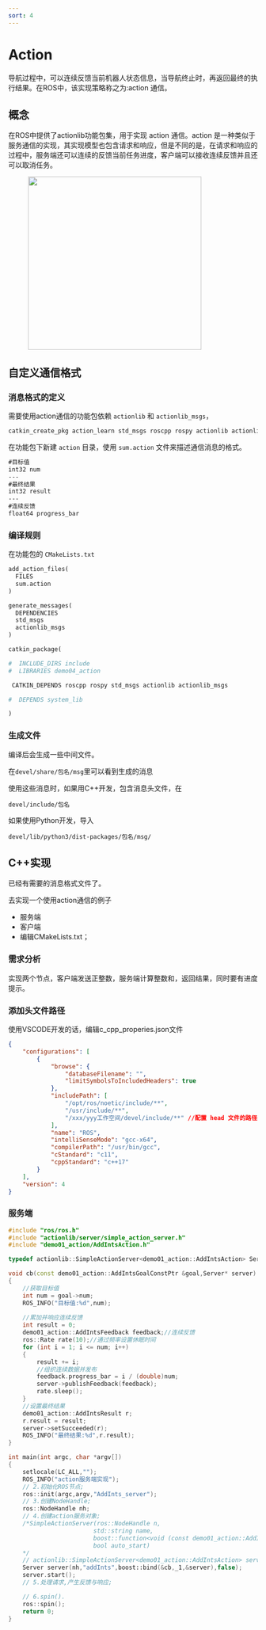 ```yaml
---
sort: 4
---
```

# Action


导航过程中，可以连续反馈当前机器人状态信息，当导航终止时，再返回最终的执行结果。在ROS中，该实现策略称之为:action 通信。

## 概念

在ROS中提供了actionlib功能包集，用于实现 action 通信。action 是一种类似于服务通信的实现，其实现模型也包含请求和响应，但是不同的是，在请求和响应的过程中，服务端还可以连续的反馈当前任务进度，客户端可以接收连续反馈并且还可以取消任务。

<figure>
    <img src="http://www.autolabor.com.cn/book/ROSTutorials/assets/action2.png" width=350 >
</figure>


## 自定义通信格式

### 消息格式的定义

需要使用action通信的功能包依赖  `actionlib` 和 `actionlib_msgs`，

```bash
catkin_create_pkg action_learn std_msgs roscpp rospy actionlib actionlib_msgs
```

在功能包下新建 `action` 目录，使用 `sum.action` 文件来描述通信消息的格式。


```txt
#目标值
int32 num
---
#最终结果
int32 result
---
#连续反馈
float64 progress_bar
```

### 编译规则

在功能包的 `CMakeLists.txt`

```makefile
add_action_files(
  FILES
  sum.action
)
```

```makefile
generate_messages(
  DEPENDENCIES
  std_msgs
  actionlib_msgs
)
```

```makefile
catkin_package(

#  INCLUDE_DIRS include
#  LIBRARIES demo04_action

 CATKIN_DEPENDS roscpp rospy std_msgs actionlib actionlib_msgs

#  DEPENDS system_lib

)
```


### 生成文件

编译后会生成一些中间文件。

在`devel/share/包名/msg`里可以看到生成的消息

使用这些消息时，如果用C++开发，包含消息头文件，在

`devel/include/包名`

如果使用Python开发，导入

`devel/lib/python3/dist-packages/包名/msg/`


## C++实现

已经有需要的消息格式文件了。

去实现一个使用action通信的例子

- 服务端
- 客户端
- 编辑CMakeLists.txt；


### 需求分析

实现两个节点，客户端发送正整数，服务端计算整数和，返回结果，同时要有进度提示。

### 添加头文件路径

使用VSCODE开发的话，编辑c_cpp_properies.json文件

```json
{
    "configurations": [
        {
            "browse": {
                "databaseFilename": "",
                "limitSymbolsToIncludedHeaders": true
            },
            "includePath": [
                "/opt/ros/noetic/include/**",
                "/usr/include/**",
                "/xxx/yyy工作空间/devel/include/**" //配置 head 文件的路径 
            ],
            "name": "ROS",
            "intelliSenseMode": "gcc-x64",
            "compilerPath": "/usr/bin/gcc",
            "cStandard": "c11",
            "cppStandard": "c++17"
        }
    ],
    "version": 4
}
```



### 服务端


```c++
#include "ros/ros.h"
#include "actionlib/server/simple_action_server.h"
#include "demo01_action/AddIntsAction.h"

typedef actionlib::SimpleActionServer<demo01_action::AddIntsAction> Server;

void cb(const demo01_action::AddIntsGoalConstPtr &goal,Server* server)
{
    //获取目标值
    int num = goal->num;
    ROS_INFO("目标值:%d",num);
    
    //累加并响应连续反馈
    int result = 0;
    demo01_action::AddIntsFeedback feedback;//连续反馈
    ros::Rate rate(10);//通过频率设置休眠时间
    for (int i = 1; i <= num; i++)
    {
        result += i;
        //组织连续数据并发布
        feedback.progress_bar = i / (double)num;
        server->publishFeedback(feedback);
        rate.sleep();
    }
    //设置最终结果
    demo01_action::AddIntsResult r;
    r.result = result;
    server->setSucceeded(r);
    ROS_INFO("最终结果:%d",r.result);
}

int main(int argc, char *argv[])
{
    setlocale(LC_ALL,"");
    ROS_INFO("action服务端实现");
    // 2.初始化ROS节点;
    ros::init(argc,argv,"AddInts_server");
    // 3.创建NodeHandle;
    ros::NodeHandle nh;
    // 4.创建action服务对象;
    /*SimpleActionServer(ros::NodeHandle n, 
                        std::string name, 
                        boost::function<void (const demo01_action::AddIntsGoalConstPtr &)> execute_callback, 
                        bool auto_start)
    */
    // actionlib::SimpleActionServer<demo01_action::AddIntsAction> server(....);
    Server server(nh,"addInts",boost::bind(&cb,_1,&server),false);
    server.start();
    // 5.处理请求,产生反馈与响应;

    // 6.spin().   
    ros::spin();
    return 0;
}

```



